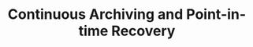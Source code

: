 ---
title: Continuous Archiving and Point-in-time Recovery
menu:
  docs_{{ .version }}:
    identifier: pitr-postgres
    name: Archiver
    parent: pg-postgres-guides
    weight: 42
menu_name: docs_{{ .version }}
---